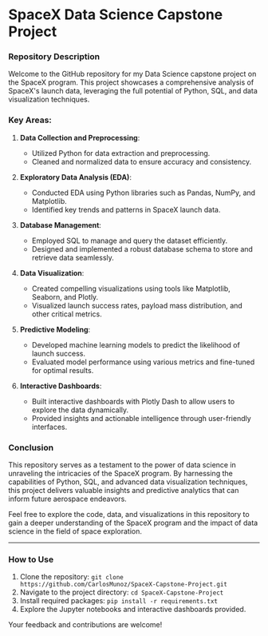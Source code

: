 # SpaceX Data Science Capstone Project

### Repository Description

Welcome to the GitHub repository for my Data Science capstone project on the SpaceX program. This project showcases a comprehensive analysis of SpaceX's launch data, leveraging the full potential of Python, SQL, and data visualization techniques.

### Key Areas:

1. **Data Collection and Preprocessing**:
   - Utilized Python for data extraction and preprocessing.
   - Cleaned and normalized data to ensure accuracy and consistency.

2. **Exploratory Data Analysis (EDA)**:
   - Conducted EDA using Python libraries such as Pandas, NumPy, and Matplotlib.
   - Identified key trends and patterns in SpaceX launch data.

3. **Database Management**:
   - Employed SQL to manage and query the dataset efficiently.
   - Designed and implemented a robust database schema to store and retrieve data seamlessly.

4. **Data Visualization**:
   - Created compelling visualizations using tools like Matplotlib, Seaborn, and Plotly.
   - Visualized launch success rates, payload mass distribution, and other critical metrics.

5. **Predictive Modeling**:
   - Developed machine learning models to predict the likelihood of launch success.
   - Evaluated model performance using various metrics and fine-tuned for optimal results.

6. **Interactive Dashboards**:
   - Built interactive dashboards with Plotly Dash to allow users to explore the data dynamically.
   - Provided insights and actionable intelligence through user-friendly interfaces.

### Conclusion

This repository serves as a testament to the power of data science in unraveling the intricacies of the SpaceX program. By harnessing the capabilities of Python, SQL, and advanced data visualization techniques, this project delivers valuable insights and predictive analytics that can inform future aerospace endeavors.

Feel free to explore the code, data, and visualizations in this repository to gain a deeper understanding of the SpaceX program and the impact of data science in the field of space exploration.

---

### How to Use

1. Clone the repository: `git clone https://github.com/CarlosMunoz/SpaceX-Capstone-Project.git`
2. Navigate to the project directory: `cd SpaceX-Capstone-Project`
3. Install required packages: `pip install -r requirements.txt`
4. Explore the Jupyter notebooks and interactive dashboards provided.

Your feedback and contributions are welcome!
